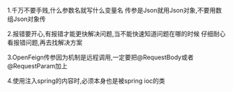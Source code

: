 
1.千万不要手贱,什么参数名就写什么变量名 传参是Json就用Json对象,不要用数组Json对象传

2.报错要开心,有报错才能更快解决问题,当不能快速知道问题在哪的时候 仔细耐心看报错问题,再去找解决方案

3.OpenFeign传参因为机制是远程调用,一定要把@RequestBody或者@RequestParam加上

4.使用注入spring的内容时,必须本身也是被spring ioc的类